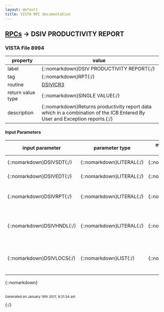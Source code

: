 ```yaml
---
layout: default
title: VISTA RPC documentation
---
```




## [RPCs](TableOfContent.md) &#8594; DSIV PRODUCTIVITY REPORT 



### VISTA File 8994 


 property | value 
--- | --- 
 label | {::nomarkdown}DSIV PRODUCTIVITY REPORT{:/}
 tag | {::nomarkdown}RPT{:/}
 routine | [DSIVICR3](http://code.osehra.org/dox/Routine_DSIVICR3_source.html)
 return value type | {::nomarkdown}SINGLE VALUE{:/}
 description | {::nomarkdown}Returns productivity report data which in a combination of the ICB Entered By User and Exception reports.{:/}

#### Input Parameters

| input parameter | parameter type | maximum data length | required | description | 
| --- | --- | --- | --- | --- | 
| {::nomarkdown}DSIVSDT{:/} | {::nomarkdown}LITERAL{:/} | {::nomarkdown}20{:/} | {::nomarkdown}true{:/} | {::nomarkdown}Start Date of the report{:/} | 
| {::nomarkdown}DSIVEDT{:/} | {::nomarkdown}LITERAL{:/} | {::nomarkdown}20{:/} | {::nomarkdown}true{:/} | {::nomarkdown}End date of the report.{:/} | 
| {::nomarkdown}DSIVRPT{:/} | {::nomarkdown}LITERAL{:/} | {::nomarkdown}2{:/} | {::nomarkdown}true{:/} | {::nomarkdown}Report type: C=Clinic, U=User, CU=Clinic and User, UC=User and Clinic{:/} | 
| {::nomarkdown}DSIVHNDL{:/} | {::nomarkdown}LITERAL{:/} | {::nomarkdown}30{:/} | {::nomarkdown}true{:/} | {::nomarkdown}Handle for the background job and XTMP global that contains the report status and data.{:/} | 
| {::nomarkdown}DSIVLOCS{:/} | {::nomarkdown}LIST{:/} | {::nomarkdown}30{:/} | {::nomarkdown}true{:/} | {::nomarkdown}Contains an optional list of locations to include or exclude from the report.{:/} | 

{::nomarkdown} <br/><br/><p style="font-size: 11px">Generated on January 19th 2017, 9:21:34 am</p>{:/}